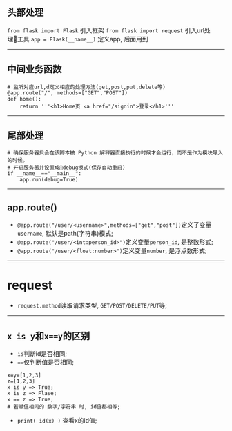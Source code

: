## 头部处理
`from flask import Flask` 引入框架
`from flask import request` 引入url处理工具
`app = Flask(__name__)` 定义app, 后面用到

***
## 中间业务函数
```
# 监听对应url,d定义相应的处理方法(get,post,put,delete等)
@app.route("/", methods=["GET","POST"])
def home():
    return '''<h1>Home页 <a href="/signin">登录</h1>'''
```

***
## 尾部处理
```
# 确保服务器只会在该脚本被 Python 解释器直接执行的时候才会运行，而不是作为模块导入的时候。
# 开启服务器并设置成debug模式(保存自动重启)
if __name__=="__main__":
    app.run(debug=True)
```
***
## app.route()
* `@app.route("/user/<username>",methods=["get","post"])`定义了变量`username`, 默认是path(字符串)模式;
* `@app.route("/user/<int:person_id>")`定义变量`person_id`, 是整数形式;
* `@app.route("/user/<float:number>")`定义变量`number`, 是浮点数形式;

***
# request
* `request.method`读取请求类型, `GET/POST/DELETE/PUT`等;

***
##  `x is y`和`x==y`的区别
* `is`判断id是否相同;
* `==`仅判断值是否相同;
```
x=y=[1,2,3]
z=[1,2,3]
x is y => True;
x is z => Flase;
x == z => True;
# 若赋值相同的 数字/字符串 时, id值都相等;
```
* `print( id(x) )` 查看x的id值;

